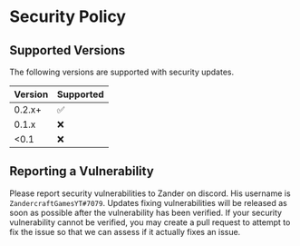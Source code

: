 # Security Policy

## Supported Versions
The following versions are supported with security updates.

| Version | Supported          |
| ------- | ------------------ |
| 0.2.x+  | :white_check_mark: |
| 0.1.x   | :x:                |
| <0.1    | :x:                |

## Reporting a Vulnerability
Please report security vulnerabilities to Zander on discord. His username is `ZandercraftGamesYT#7079`.
Updates fixing vulnerabilities will be released as soon as possible after the vulnerability has been verified.
If your security vulnerability cannot be verified, you may create a pull request to attempt to fix the issue so that we can assess if it actually fixes an issue.
